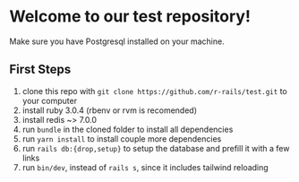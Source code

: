 # Welcome to our test repository!

Make sure you have Postgresql installed on your machine.

## First Steps
1. clone this repo with `git clone https://github.com/r-rails/test.git` to your computer
2. install ruby 3.0.4 (rbenv or rvm is recomended)
3. install redis ~> 7.0.0
4. run `bundle` in the cloned folder to install all dependencies
5. run `yarn install` to install couple more dependencies
6. run `rails db:{drop,setup}` to setup the database and prefill it with a few links
7. run `bin/dev`, instead of `rails s`, since it includes tailwind reloading
